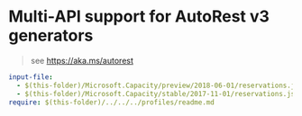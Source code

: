 # Multi-API support for AutoRest v3 generators

> see https://aka.ms/autorest

``` yaml $(enable-multi-api)
input-file:
  - $(this-folder)/Microsoft.Capacity/preview/2018-06-01/reservations.json
  - $(this-folder)/Microsoft.Capacity/stable/2017-11-01/reservations.json
require: $(this-folder)/../../../profiles/readme.md
```
